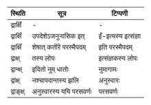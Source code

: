 | स्थिति | सूत्र | टिप्पणी |
| ----- | ------- | ------ |
| द्राक्षिँ | - | - |
| द्राक्षिँ | उपदेशेऽजनुनासिक इत् | इँ-इत्यस्य इत्संज्ञा |
| द्राक्षिँ | शेषात् कर्तरि परस्मैपदम् | इति परस्मैपदम् |
| द्राक्ष् | तस्य लोपः | इत्संज्ञकस्य लोपः |
| द्रान्क्ष् | इदितो नुम् धातोः | नुमागामः |
| द्रांक्ष् | नश्चापदान्तस्य झलि | अनुस्वारः |
| द्राङ्क्ष् | अनुस्वारस्य ययि परसवर्णः | परसवर्णः |
